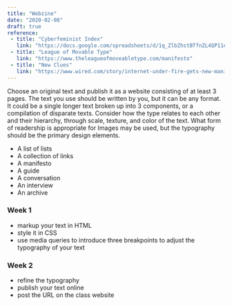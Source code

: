 ```yaml
---
title: "Webzine"
date: "2020-02-08"
draft: true
reference:
 - title: "Cyberfeminist Index"
   link: "https://docs.google.com/spreadsheets/d/1q_ZlbZhstBTfnZL4QP11ebivXgsvrf8shuG-QX146nw/edit#gid=1949020646"
 - title: "League of Movable Type"
   link: "https://www.theleagueofmoveabletype.com/manifesto"
 - title: "New Clues"
   link: "https://www.wired.com/story/internet-under-fire-gets-new-manifesto/"
---
```



Choose an original text and publish it as a website consisting of at least 3 pages. The text you use should be written by you, but it can be any format. It could be a single longer text broken up into 3 components, or a compilation of disparate texts. Consider how the type relates to each other and their hierarchy, through scale, texture, and color of the text. What form of readership is appropriate for  Images may be used, but the typography should be the primary design elements.

* A list of lists
* A collection of links
* A manifesto
* A guide 
* A conversation
* An interview
* An archive


### Week 1

* markup your text in HTML
* style it in CSS
* use media queries to introduce three breakpoints to adjust the typography of your text

### Week 2

* refine the typography
* publish your text online
* post the URL on the class website
	
